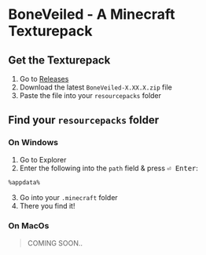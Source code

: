 # BoneVeiled - A Minecraft Texturepack

## Get the Texturepack
1. Go to [Releases](https://github.com/Justifull/BoneVeiled/releases)
2. Download the latest `BoneVeiled-X.XX.X.zip` file
3. Paste the file into your `resourcepacks` folder

## Find your `resourcepacks` folder
### On Windows
1. Go to Explorer
2. Enter the following into the `path` field & press <kbd>⏎ Enter</kbd>:
```bash
%appdata%
```
3. Go into your `.minecraft` folder
4. There you find it!

### On MacOs
> COMING SOON..